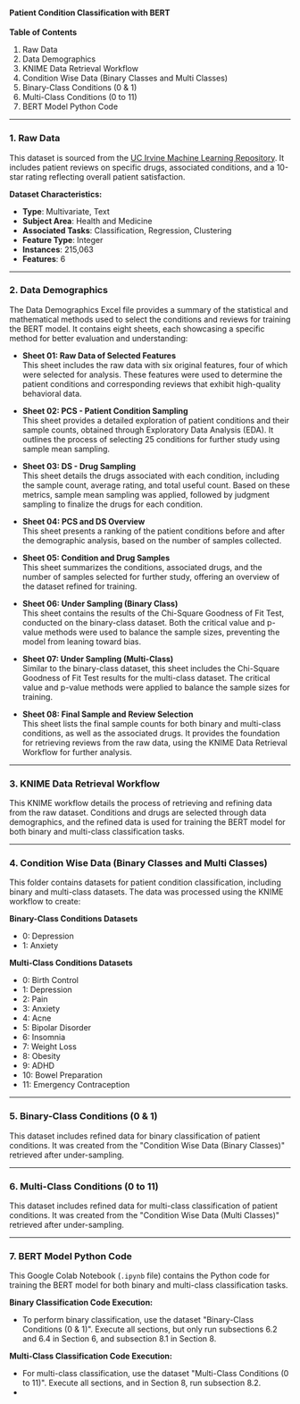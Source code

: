 #### **Patient Condition Classification with BERT**

**Table of Contents**
1. Raw Data  
2. Data Demographics  
3. KNIME Data Retrieval Workflow  
4. Condition Wise Data (Binary Classes and Multi Classes)  
5. Binary-Class Conditions (0 & 1)  
6. Multi-Class Conditions (0 to 11)  
7. BERT Model Python Code

---

### 1. Raw Data
This dataset is sourced from the [UC Irvine Machine Learning Repository](https://archive.ics.uci.edu/dataset/462/drug+review+dataset+drugs+com). It includes patient reviews on specific drugs, associated conditions, and a 10-star rating reflecting overall patient satisfaction.

**Dataset Characteristics:**
- **Type**: Multivariate, Text
- **Subject Area**: Health and Medicine
- **Associated Tasks**: Classification, Regression, Clustering
- **Feature Type**: Integer
- **Instances**: 215,063
- **Features**: 6

---

### 2. Data Demographics
The Data Demographics Excel file provides a summary of the statistical and mathematical methods used to select the conditions and reviews for training the BERT model. It contains eight sheets, each showcasing a specific method for better evaluation and understanding:

- **Sheet 01: Raw Data of Selected Features**  
  This sheet includes the raw data with six original features, four of which were selected for analysis. These features were used to determine the patient conditions and corresponding reviews that exhibit high-quality behavioral data.

- **Sheet 02: PCS - Patient Condition Sampling**  
  This sheet provides a detailed exploration of patient conditions and their sample counts, obtained through Exploratory Data Analysis (EDA). It outlines the process of selecting 25 conditions for further study using sample mean sampling.

- **Sheet 03: DS - Drug Sampling**  
  This sheet details the drugs associated with each condition, including the sample count, average rating, and total useful count. Based on these metrics, sample mean sampling was applied, followed by judgment sampling to finalize the drugs for each condition.

- **Sheet 04: PCS and DS Overview**  
  This sheet presents a ranking of the patient conditions before and after the demographic analysis, based on the number of samples collected.

- **Sheet 05: Condition and Drug Samples**  
  This sheet summarizes the conditions, associated drugs, and the number of samples selected for further study, offering an overview of the dataset refined for training.

- **Sheet 06: Under Sampling (Binary Class)**  
  This sheet contains the results of the Chi-Square Goodness of Fit Test, conducted on the binary-class dataset. Both the critical value and p-value methods were used to balance the sample sizes, preventing the model from leaning toward bias.

- **Sheet 07: Under Sampling (Multi-Class)**  
  Similar to the binary-class dataset, this sheet includes the Chi-Square Goodness of Fit Test results for the multi-class dataset. The critical value and p-value methods were applied to balance the sample sizes for training.

- **Sheet 08: Final Sample and Review Selection**  
  This sheet lists the final sample counts for both binary and multi-class conditions, as well as the associated drugs. It provides the foundation for retrieving reviews from the raw data, using the KNIME Data Retrieval Workflow for further analysis.

---

### 3. KNIME Data Retrieval Workflow
This KNIME workflow details the process of retrieving and refining data from the raw dataset. Conditions and drugs are selected through data demographics, and the refined data is used for training the BERT model for both binary and multi-class classification tasks.

---

### 4. Condition Wise Data (Binary Classes and Multi Classes)
This folder contains datasets for patient condition classification, including binary and multi-class datasets. The data was processed using the KNIME workflow to create:

**Binary-Class Conditions Datasets**
- 0: Depression  
- 1: Anxiety

**Multi-Class Conditions Datasets**
- 0: Birth Control  
- 1: Depression  
- 2: Pain  
- 3: Anxiety  
- 4: Acne  
- 5: Bipolar Disorder  
- 6: Insomnia  
- 7: Weight Loss  
- 8: Obesity  
- 9: ADHD  
- 10: Bowel Preparation  
- 11: Emergency Contraception

---

### 5. Binary-Class Conditions (0 & 1)
This dataset includes refined data for binary classification of patient conditions. It was created from the "Condition Wise Data (Binary Classes)" retrieved after under-sampling.

---

### 6. Multi-Class Conditions (0 to 11)
This dataset includes refined data for multi-class classification of patient conditions. It was created from the "Condition Wise Data (Multi Classes)" retrieved after under-sampling.

---

### 7. BERT Model Python Code
This Google Colab Notebook (`.ipynb` file) contains the Python code for training the BERT model for both binary and multi-class classification tasks.

**Binary Classification Code Execution:**
- To perform binary classification, use the dataset "Binary-Class Conditions (0 & 1)". Execute all sections, but only run subsections 6.2 and 6.4 in Section 6, and subsection 8.1 in Section 8.

**Multi-Class Classification Code Execution:**
- For multi-class classification, use the dataset "Multi-Class Conditions (0 to 11)". Execute all sections, and in Section 8, run subsection 8.2.
- 
